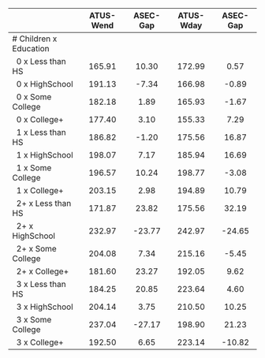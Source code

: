 
|                      |    ATUS-Wend |     ASEC-Gap |    ATUS-Wday |     ASEC-Gap |
| -------------------- | :----------: | :----------: | :----------: | :----------: |
| # Children x Education |              |              |              |              |
| &nbsp;&nbsp;0 x Less than HS |       165.91 |        10.30 |       172.99 |         0.57 |
| &nbsp;&nbsp;0 x HighSchool |       191.13 |        -7.34 |       166.98 |        -0.89 |
| &nbsp;&nbsp;0 x Some College |       182.18 |         1.89 |       165.93 |        -1.67 |
| &nbsp;&nbsp;0 x College+ |       177.40 |         3.10 |       155.33 |         7.29 |
| &nbsp;&nbsp;1 x Less than HS |       186.82 |        -1.20 |       175.56 |        16.87 |
| &nbsp;&nbsp;1 x HighSchool |       198.07 |         7.17 |       185.94 |        16.69 |
| &nbsp;&nbsp;1 x Some College |       196.57 |        10.24 |       198.77 |        -3.08 |
| &nbsp;&nbsp;1 x College+ |       203.15 |         2.98 |       194.89 |        10.79 |
| &nbsp;&nbsp;2+ x Less than HS |       171.87 |        23.82 |       175.56 |        32.19 |
| &nbsp;&nbsp;2+ x HighSchool |       232.97 |       -23.77 |       242.97 |       -24.65 |
| &nbsp;&nbsp;2+ x Some College |       204.08 |         7.34 |       215.16 |        -5.45 |
| &nbsp;&nbsp;2+ x College+ |       181.60 |        23.27 |       192.05 |         9.62 |
| &nbsp;&nbsp;3 x Less than HS |       184.25 |        20.85 |       223.64 |         4.60 |
| &nbsp;&nbsp;3 x HighSchool |       204.14 |         3.75 |       210.50 |        10.25 |
| &nbsp;&nbsp;3 x Some College |       237.04 |       -27.17 |       198.90 |        21.23 |
| &nbsp;&nbsp;3 x College+ |       192.50 |         6.65 |       223.14 |       -10.82 |

